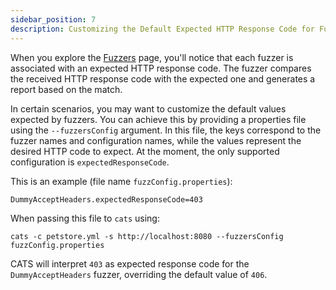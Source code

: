 ```yaml
---
sidebar_position: 7
description: Customizing the Default Expected HTTP Response Code for Fuzzers
---
```


When you explore the [Fuzzers](https://endava.github.io/cats/docs/fuzzers/) page, you'll notice that each fuzzer is associated 
with an expected HTTP response code. 
The fuzzer compares the received HTTP response code with the expected one and generates a report based on the match.

In certain scenarios, you may want to customize the default values expected by fuzzers. 
You can achieve this by providing a properties file using the `--fuzzersConfig` argument. 
In this file, the keys correspond to the fuzzer names and configuration names, while the values represent the desired HTTP code to expect.
At the moment, the only supported configuration is `expectedResponseCode`.

This is an example (file name `fuzzConfig.properties`):

```properties
DummyAcceptHeaders.expectedResponseCode=403
```

When passing this file to `cats` using:

```shell
cats -c petstore.yml -s http://localhost:8080 --fuzzersConfig fuzzConfig.properties
```

CATS will interpret `403` as expected response code for the `DummyAcceptHeaders` fuzzer, overriding the default value of `406`.
